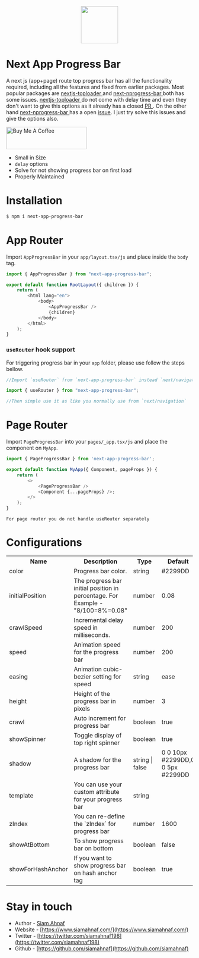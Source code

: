 <img src="https://res.cloudinary.com/dbjrx698c/image/upload/v1704611347/logo_w4vxp0.png" width="100" height="100" style="display: block; margin: 0 auto;">

# Next App Progress Bar
A next js (app+page) route top progress bar has all the functionality required, including all the features and fixed from earlier packages. Most popular packages are <a href="https://www.npmjs.com/package/nextjs-toploader">nextjs-toploader </a> and <a href="https://www.npmjs.com/package/next-nprogress-bar"> next-nprogress-bar </a> both has some issues. <a href="https://www.npmjs.com/package/nextjs-toploader">nextjs-toploader </a> do not come with delay time and even they don't want to give this options as it already has a closed <a href="https://github.com/TheSGJ/nextjs-toploader/pull/18">PR </a>. On the other hand <a href="https://www.npmjs.com/package/next-nprogress-bar"> next-nprogress-bar </a> has a open <a href="https://github.com/Skyleen77/next-nprogress-bar/issues/74">issue</a>. I just try solve this issues and give the options also.

<a href="https://www.buymeacoffee.com/siamahnaf" target="_blank"><img src="https://cdn.buymeacoffee.com/buttons/v2/default-yellow.png" alt="Buy Me A Coffee" style="height: 60px !important;width: 217px !important;" ></a>

- Small in Size
- `delay` options
- Solve for not showing progress bar on first load
- Properly Maintained

# Installation

```bash
$ npm i next-app-progress-bar
```

# App Router
Import `AppProgressBar` in your `app/layout.tsx/js` and place inside the `body` tag.

```javascript
import { AppProgressBar } from "next-app-progress-bar";

export default function RootLayout({ children }) {
    return (
        <html lang="en">
            <body>
                <AppProgressBar />
                {children}
            </body>
        </html>
    );
}
```

### `useRouter` hook support
For triggering progress bar in your `app` folder, please use follow the steps bellow.

```javascript
//Import `useRouter` from `next-app-progress-bar` instead `next/navigation`.

import { useRouter } from "next-app-progress-bar";

//Then simple use it as like you normally use from `next/navigation`

```

# Page Router
Import `PageProgressBar` into your `pages/_app.tsx/js` and place the component on `MyApp`.

```javascript
import { PageProgressBar } from 'next-app-progress-bar';

export default function MyApp({ Component, pageProps }) {
    return (
        <>
            <PageProgressBar />
            <Component {...pageProps} />;
        </>
    );
}
```
`For page router you do not handle useRouter separately`


# Configurations

<table width="100%">
  <tr>
    <th> Name </th>
    <th> Description </th>
    <th> Type </th>
    <th> Default </th>
  </tr>
  <tr>
    <td> color </td>
    <td> Progress bar color. </td>
    <td> string </td>
    <td> #2299DD </td>
  </tr>
   <tr>
    <td> initialPosition </td>
    <td> The progress bar initial position in percentage. For Example - "8/100=8%=0.08" </td>
     <td> number </td>
    <td> 0.08 </td>
  </tr>
   <tr>
    <td> crawlSpeed </td>
    <td> Incremental delay speed in milliseconds. </td>
     <td> number </td>
    <td> 200 </td>
  </tr>
   <tr>
    <td> speed </td>
    <td> Animation speed for the progress bar </td>
     <td> number </td>
    <td> 200 </td>
  </tr>
   <tr>
    <td> easing </td>
    <td> Animation cubic-bezier setting for speed </td>
     <td> string </td>
    <td> ease </td>
  </tr>
  <tr>
    <td> height </td>
    <td> Height of the progress bar in pixels </td>
     <td> number </td>
    <td> 3 </td>
  </tr>
  <tr>
    <td> crawl </td>
    <td> Auto increment for progress bar </td>
     <td> boolean </td>
    <td> true </td>
  </tr>
  <tr>
    <td> showSpinner </td>
    <td> Toggle display of top right spinner </td>
     <td> boolean </td>
    <td> true </td>
  </tr>
   <tr>
    <td> shadow </td>
    <td> A shadow for the progress bar </td>
     <td> string | false </td>
    <td> 0 0 10px #2299DD,0 0 5px #2299DD </td>
  </tr>
   <tr>
    <td> template </td>
    <td> You can use your custom attribute for your progress bar </td>
    <td> string </td>
    <td> <div class="bar" role="bar"><div class="peg"></div></div><div class="spinner" role="spinner"><div class="spinner-icon"></div></div> </td>
  </tr>
  <tr>
    <td> zIndex </td>
    <td> You can re-define the `zIndex` for progress bar </td>
     <td> number </td>
    <td> 1600 </td>
  </tr>
  <tr>
    <td> showAtBottom </td>
    <td> To show progress bar on bottom </td>
     <td> boolean </td>
    <td> false </td>
  </tr>
  <tr>
    <td> showForHashAnchor </td>
    <td> If you want to show progress bar on hash anchor tag </td>
     <td> boolean </td>
    <td> true </td>
  </tr>
</table>

# Stay in touch

- Author - [Siam Ahnaf](https://www.siamahnaf.com/)
- Website - [https://www.siamahnaf.com/](https://www.siamahnaf.com/)
- Twitter - [https://twitter.com/siamahnaf198](https://twitter.com/siamahnaf198)
- Github - [https://github.com/siamahnaf](https://github.com/siamahnaf)
